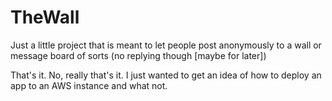 # TheWall
Just a little project that is meant to let people post anonymously to a wall or message board of sorts (no replying though [maybe for later])

That's it. No, really that's it. I just wanted to get an idea of how to deploy an app to an AWS instance and what not. 